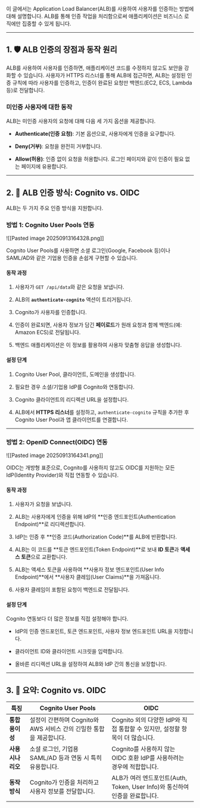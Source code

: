
이 글에서는 Application Load Balancer(ALB)를 사용하여 사용자를 인증하는 방법에 대해 설명합니다. ALB를 통해 인증 작업을 처리함으로써 애플리케이션은 비즈니스 로직에만 집중할 수 있게 됩니다.

---

## 1. 🛡️ ALB 인증의 장점과 동작 원리

ALB를 사용하여 사용자를 인증하면, 애플리케이션 코드를 수정하지 않고도 보안을 강화할 수 있습니다. 사용자가 HTTPS 리스너를 통해 ALB에 접근하면, ALB는 설정된 인증 규칙에 따라 사용자를 인증하고, 인증이 완료된 요청만 백엔드(EC2, ECS, Lambda 등)로 전달합니다.

### 미인증 사용자에 대한 동작

ALB는 미인증 사용자의 요청에 대해 다음 세 가지 옵션을 제공합니다.

- **Authenticate(인증 요청)**: 기본 옵션으로, 사용자에게 인증을 요구합니다.
    
- **Deny(거부)**: 요청을 완전히 거부합니다.
    
- **Allow(허용)**: 인증 없이 요청을 허용합니다. 로그인 페이지와 같이 인증이 필요 없는 페이지에 유용합니다.

---

## 2. 🔑 ALB 인증 방식: Cognito vs. OIDC

ALB는 두 가지 주요 인증 방식을 지원합니다.

### 방법 1: Cognito User Pools 연동

![[Pasted image 20250913164328.png]]

Cognito User Pools를 사용하면 소셜 로그인(Google, Facebook 등)이나 SAML/AD와 같은 기업용 인증을 손쉽게 구현할 수 있습니다.

#### 동작 과정

1. 사용자가 `GET /api/data`와 같은 요청을 보냅니다.
    
2. ALB의 **`authenticate-cognito`** 액션이 트리거됩니다.
    
3. Cognito가 사용자를 인증합니다.
    
4. 인증이 완료되면, 사용자 정보가 담긴 **페이로드**가 원래 요청과 함께 백엔드(예: Amazon ECS)로 전달됩니다.
    
5. 백엔드 애플리케이션은 이 정보를 활용하여 사용자 맞춤형 응답을 생성합니다.
    

#### 설정 단계

1. Cognito User Pool, 클라이언트, 도메인을 생성합니다.
    
2. 필요한 경우 소셜/기업용 IdP를 Cognito와 연동합니다.
    
3. Cognito 클라이언트의 리디렉션 URL을 설정합니다.
    
4. ALB에서 **HTTPS 리스너**를 설정하고, `authenticate-cognito` 규칙을 추가한 후 Cognito User Pool과 앱 클라이언트를 연결합니다.
    

---

### 방법 2: OpenID Connect(OIDC) 연동

![[Pasted image 20250913164341.png]]

OIDC는 개방형 표준으로, Cognito를 사용하지 않고도 OIDC를 지원하는 모든 IdP(Identity Provider)와 직접 연동할 수 있습니다.

#### 동작 과정

1. 사용자가 요청을 보냅니다.
    
2. ALB는 사용자에게 인증을 위해 IdP의 **인증 엔드포인트(Authentication Endpoint)**로 리디렉션합니다.
    
3. IdP는 인증 후 **인증 코드(Authorization Code)**를 ALB에 반환합니다.
    
4. ALB는 이 코드를 **토큰 엔드포인트(Token Endpoint)**로 보내 **ID 토큰**과 **액세스 토큰**으로 교환합니다.
    
5. ALB는 액세스 토큰을 사용하여 **사용자 정보 엔드포인트(User Info Endpoint)**에서 **사용자 클레임(User Claims)**을 가져옵니다.
    
6. 사용자 클레임이 포함된 요청이 백엔드로 전달됩니다.
    

#### 설정 단계

Cognito 연동보다 더 많은 정보를 직접 설정해야 합니다.

- IdP의 인증 엔드포인트, 토큰 엔드포인트, 사용자 정보 엔드포인트 URL을 지정합니다.
    
- 클라이언트 ID와 클라이언트 시크릿을 입력합니다.
    
- 올바른 리디렉션 URL을 설정하여 ALB와 IdP 간의 통신을 보장합니다.
    

---

## 3. 📝 요약: Cognito vs. OIDC

|특징|Cognito User Pools|OIDC|
|---|---|---|
|**통합 용이성**|설정이 간편하며 Cognito와 AWS 서비스 간의 긴밀한 통합을 제공합니다.|Cognito 외의 다양한 IdP와 직접 통합할 수 있지만, 설정할 항목이 더 많습니다.|
|**사용 시나리오**|소셜 로그인, 기업용 SAML/AD 등과 연동 시 특히 유용합니다.|Cognito를 사용하지 않는 OIDC 호환 IdP를 사용하려는 경우에 적합합니다.|
|**동작 방식**|Cognito가 인증을 처리하고 사용자 정보를 전달합니다.|ALB가 여러 엔드포인트(Auth, Token, User Info)와 통신하여 인증을 완료합니다.|